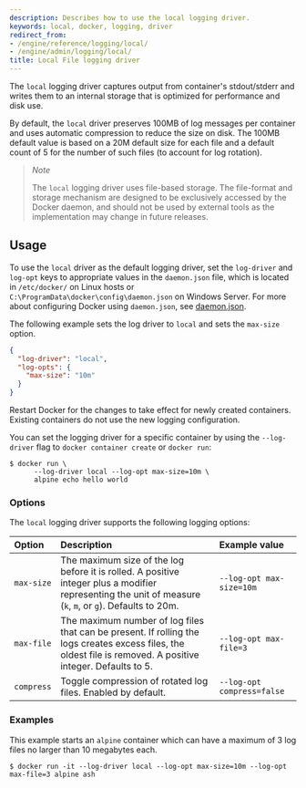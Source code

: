 ```yaml
---
description: Describes how to use the local logging driver.
keywords: local, docker, logging, driver
redirect_from:
- /engine/reference/logging/local/
- /engine/admin/logging/local/
title: Local File logging driver
---
```


The `local` logging driver captures output from container's stdout/stderr and
writes them to an internal storage that is optimized for performance and disk
use.

By default, the `local` driver preserves 100MB of log messages per container and
uses automatic compression to reduce the size on disk. The 100MB default value is based on a 20M default size 
for each file and a default count of 5 for the number of such files (to account for log rotation).

> *Note*
>
> The `local` logging driver uses file-based storage. The file-format and
> storage mechanism are designed to be exclusively accessed by the Docker
> daemon, and should not be used by external tools as the implementation may
> change in future releases.

## Usage

To use the `local` driver as the default logging driver, set the `log-driver`
and `log-opt` keys to appropriate values in the `daemon.json` file, which is
located in `/etc/docker/` on Linux hosts or
`C:\ProgramData\docker\config\daemon.json` on Windows Server. For more about
configuring Docker using `daemon.json`, see
[daemon.json](../../../engine/reference/commandline/dockerd.md#daemon-configuration-file).

The following example sets the log driver to `local` and sets the `max-size`
option.

```json
{
  "log-driver": "local",
  "log-opts": {
    "max-size": "10m"
  }
}
```

Restart Docker for the changes to take effect for newly created containers. Existing containers do not use the new logging configuration.

You can set the logging driver for a specific container by using the
`--log-driver` flag to `docker container create` or `docker run`:

```console
$ docker run \
      --log-driver local --log-opt max-size=10m \
      alpine echo hello world
```

### Options

The `local` logging driver supports the following logging options:

| Option      | Description                                                                                                                                                   | Example  value             |
|:------------|:--------------------------------------------------------------------------------------------------------------------------------------------------------------|:---------------------------|
| `max-size`  | The maximum size of the log before it is rolled. A positive integer plus a modifier representing the unit of measure (`k`, `m`, or `g`). Defaults to 20m.     | `--log-opt max-size=10m`   |
| `max-file`  | The maximum number of log files that can be present. If rolling the logs creates excess files, the oldest file is removed. A positive integer. Defaults to 5. | `--log-opt max-file=3`     |
| `compress`  | Toggle compression of rotated log files. Enabled by default.                                                                                                  | `--log-opt compress=false` |

### Examples

This example starts an `alpine` container which can have a maximum of 3 log
files no larger than 10 megabytes each.

```console
$ docker run -it --log-driver local --log-opt max-size=10m --log-opt max-file=3 alpine ash
```
